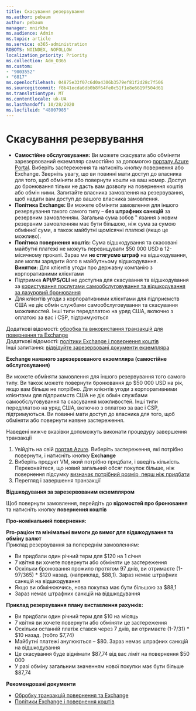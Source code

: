 ```yaml
---
title: Скасування резервування
ms.author: pebaum
author: pebaum
manager: mnirkhe
ms.audience: Admin
ms.topic: article
ms.service: o365-administration
ROBOTS: NOINDEX, NOFOLLOW
localization_priority: Priority
ms.collection: Adm_O365
ms.custom:
- "9003552"
- "6817"
ms.openlocfilehash: 04875e33f07c6d0a4306b3579ef81f2d28c7f506
ms.sourcegitcommit: f8b41ecda6db0b8f64fe0c51f1e8e6619f504d61
ms.translationtype: MT
ms.contentlocale: uk-UA
ms.lasthandoff: 10/28/2020
ms.locfileid: "48807985"
---
```

# <a name="cancelling-reservation"></a>Скасування резервування

- **Самостійне обслуговування:** Ви можете скасувати або обміняти зарезервований екземпляр самостійно за допомогою [порталу Azure Portal](https://portal.azure.com/#blade/Microsoft_Azure_Reservations/ReservationsBrowseBlade). Виберіть застереження та натисніть кнопку повернення або Exchange. Зверніть увагу, що ви повинні мати доступ до власника для того, щоб обміняти або повернути кошти на ваш номер. Доступ до бронювання тільки не дасть вам дозволу на повернення коштів або обмін ними. Запитайте власника замовлення на резервування, щоб надати вам доступ до вашого власника замовлення.
- **Політика Exchange:** Ви можете обміняти замовлення для іншого резервування такого самого типу – **без штрафних санкцій** за резервним замовленням. Загальна сума зобов ‟ язання з новим резервним замовленням має бути більшою, ніж сума за сумою обмінної суми, а також майбутні щомісячні платежі (якщо це можливо).
- **Політика повернення коштів:** Сума відшкодування та скасовані майбутні платежі не можуть перевищувати $50 000 USD в 12-місячному прокаті. Зараз ми **не стягуємо штраф** на відшкодування, але могли зарядити його в майбутньому відшкодування.  
    **Винятки:** Для клієнтів угоди про державну компанію з корпоративними клієнтами
- Підтримка **API/PS/CLI** не доступна для скасування та відшкодування за [користування послугами самообслуговування та відшкодування за лазуровий бронювання](https://docs.microsoft.com/azure/cost-management-billing/reservations/exchange-and-refund-azure-reservations?WT.mc_id=Portal-Microsoft_Azure_Support)
- Для клієнтів угоди з корпоративними клієнтами для підприємств США не діє обмін службами самообслуговування та скасування можливостей. Інші типи передплатою на уряд США, включно з оплатою за вас і CSP, підтримуються

Додаткові відомості: [обробка та використання транзакцій для повернення та Exchange](https://docs.microsoft.com/azure/billing/billing-azure-reservations-self-service-exchange-and-refund?WT.mc_id=Portal-Microsoft_Azure_Support#how-return-and-exchange-transactions-are-processed)  
Додаткові відомості: [політики Exchange і повернення коштів](https://docs.microsoft.com/azure/billing/billing-azure-reservations-self-service-exchange-and-refund?WT.mc_id=Portal-Microsoft_Azure_Support#exchange-policies)  
Інші запитання: [відвідуйте зарезервовані документи екземпляра](https://docs.microsoft.com/azure/billing/billing-save-compute-costs-reservations?WT.mc_id=Portal-Microsoft_Azure_Support)

**Exchange наявного зарезервованого екземпляра (самостійне обслуговування)**

Ви можете обміняти замовлення для іншого резервування того самого типу. Ви також можете повернути бронювання до $50 000 USD на рік, якщо вам більше не потрібно. Для клієнтів угоди з корпоративними клієнтами для підприємств США не діє обмін службами самообслуговування та скасування можливостей. Інші типи передплатою на уряд США, включно з оплатою за вас і CSP, підтримуються. Ви повинні мати доступ до власника для того, щоб обміняти або повернути наявне застереження.

Наведені нижче вказівки допоможуть виконати процедуру завершення транзакції

1. Увійдіть на свій [портал Azure](https://portal.azure.com/#blade/Microsoft_Azure_Reservations/ReservationsBrowseBlade). Виберіть застереження, які потрібно повернути, і натисніть кнопку **Exchange**
2. Виберіть продукт VM, який потрібно придбати, і введіть кількість. Переконайтеся, що новий загальний обсяг покупок більше, ніж повернення підсумку [визначає потрібний розмір, перш ніж придбати](https://docs.microsoft.com/azure/virtual-machines/windows/prepay-reserved-vm-instances?WT.mc_id=Portal-Microsoft_Azure_Support#determine-the-right-vm-size-before-you-buy)
3. Перегляд і завершення транзакції

**Відшкодування за зарезервованим екземпляром**

Щоб повернути замовлення, перейдіть до **відомостей про бронювання** та натисніть кнопку **повернення коштів**

**Про-номінальний повернення:**

**Pro-раціон та мінімальні вимоги до вимог для відшкодування та обміну валют**  
Приклад резервування за попереднім замовленням:

- Ви придбали один річний терм для $120 на 1 січня
- 7 квітня ви хочете повернути або обміняти це застереження
- Оскільки бронювання прожило протягом 97 днів, ви отримаєте (1-97/365) * $120 назад. (наприклад, $88,1). Зараз немає штрафних санкцій на відшкодування
- Якщо ви обмінюючись, нова покупка має бути більшою за $88,1
- Зараз немає штрафних санкцій на відшкодування

**Приклад резервування плану виставлення рахунків:**

- Ви придбали один річний терм для $10 на місяць
- 7 квітня ви хочете повернути або обміняти це застереження
- Оскільки останній платіж стався через 7 днів, ви отримаєте (1-7/31) * $10 назад. (тобто $7,74)
- Майбутні платежі анулюються – $80. Зараз немає штрафних санкцій на відшкодування
- Це скасування буде віднімати $87,74 від вас ліміт на повернення $50 000
- У разі обміну загальним значенням нової покупки має бути більше $87,74

**Рекомендовані документи**

- [Обробку транзакцій повернення та Exchange](https://docs.microsoft.com/azure/billing/billing-azure-reservations-self-service-exchange-and-refund?WT.mc_id=Portal-Microsoft_Azure_Support#how-return-and-exchange-transactions-are-processed)
- [Політики Exchange і повернення коштів](https://docs.microsoft.com/azure/billing/billing-azure-reservations-self-service-exchange-and-refund?WT.mc_id=Portal-Microsoft_Azure_Support#exchange-policies)